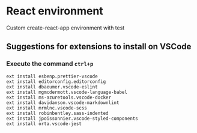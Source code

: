 # React environment

Custom create-react-app environment with test

## Suggestions for extensions to install on VSCode

### Execute the command `ctrl+p`

    ext install esbenp.prettier-vscode
    ext install editorconfig.editorconfig
    ext install dbaeumer.vscode-eslint
    ext install mgmcdermott.vscode-language-babel
    ext install ms-azuretools.vscode-docker
    ext install davidanson.vscode-markdownlint
    ext install mrmlnc.vscode-scss
    ext install robinbentley.sass-indented
    ext install jpoissonnier.vscode-styled-components
    ext install orta.vscode-jest
